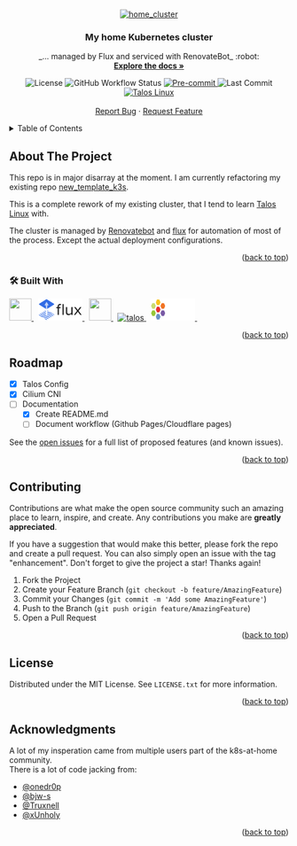 <!-- markdownlint-disable MD041 -->
<!-- markdownlint-disable MD033 -->
<a name="readme-top"></a>

<!-- PROJECT LOGO -->
<br/>
<div align="center">
  <a href="https://github.com/snoopy82481/home_cluster">
    <img src="https://camo.githubusercontent.com/5b298bf6b0596795602bd771c5bddbb963e83e0f/68747470733a2f2f692e696d6775722e636f6d2f7031527a586a512e706e67" alt="home_cluster" width="144" height="144">
  </a>

<h3 align="center">My home Kubernetes cluster</h3>

  <p align="center">
    _... managed by Flux and serviced with RenovateBot_ :robot:
    <br/>
    <a href="https://github.com/snoopy82481/home_cluster"><strong>Explore the docs »</strong></a>
    <br/>
    <!-- PROJECT SHIELDS-->
    <div id="project_shields">
      <img src="https://img.shields.io/github/license/snoopy82481/home_cluster?style=for-the-badge" alt="License" />
      <img src="https://img.shields.io/github/workflow/status/snoopy82481/home_cluster/Schedule:%20Renovate?color=informational&label=%20&logo=renovatebot&style=for-the-badge" alt="GitHub Workflow Status" />
      <a href="https://github.com/pre-commit/pre-commit">
        <img src="https://img.shields.io/badge/pre--commit-enabled-blue?logo=pre-commit&logoColor=white&label&style=for-the-badge" alt="Pre-commit" />
      </a>
      <img src="https://img.shields.io/github/last-commit/snoopy82481/home_cluster/main?style=for-the-badge" alt="Last Commit" />
      <a href="https://www.talos.dev">
        <img src="https://img.shields.io/badge/OS-Talos-informational?style=for-the-badge" alt="Talos Linux" />
      </a>
    </div>
    <br/>
    <a href="https://github.com/snoopy82481/home_cluster/issues/new?template=bug-report.yaml">Report Bug</a>
    ·
    <a href="https://github.com/snoopy82481/home_cluster/issues/new?template=feature-request.yaml">Request Feature</a>
  </p>
</div>

<!-- TABLE OF CONTENTS -->
<details>
  <summary>Table of Contents</summary>
  <ol>
    <li>
      <a href="#about-the-project">About The Project</a>
      <ul>
        <li><a href="#built-with">Built With</a></li>
      </ul>
    </li>
    <!-- <li>
      <a href="#getting-started">Getting Started</a>
      <ul>
        <li><a href="#prerequisites">Prerequisites</a></li>
        <li><a href="#installation">Installation</a></li>
      </ul>
    </li>
    <li><a href="#usage">Usage</a></li> -->
    <li><a href="#roadmap">Roadmap</a></li>
    <li><a href="#contributing">Contributing</a></li>
    <li><a href="#license">License</a></li>
    <!-- <li><a href="#contact">Contact</a></li> -->
    <li><a href="#acknowledgments">Acknowledgments</a></li>
  </ol>
</details>

<!-- ABOUT THE PROJECT -->
## About The Project

This repo is in major disarray at the moment.  I am currently refactoring my existing repo [new_template_k3s][old_repo_url].

This is a complete rework of my existing cluster, that I tend to learn [Talos Linux](https://www.talos.dev) with.

The cluster is managed by [Renovatebot](https://www.whitesourcesoftware.com/free-developer-tools/renovate/) and [flux](https://toolkit.fluxcd.io/) for automation of most of the process. Except the actual deployment configurations.

<p align="right">(<a href="#readme-top">back to top</a>)</p>

### :hammer_and_wrench: Built With

<div id="built_with">
  <a href="https://kubernetes.io">
    <img src="https://cdn.jsdelivr.net/gh/devicons/devicon/icons/kubernetes/kubernetes-plain.svg" width="40" height="40" />
  </a>&nbsp;
  <a href="https://fluxcd.io">
    <img src="docs/src/images/flux-horizontal-color.svg" alt="flux" width="80" height="40" />
  </a>&nbsp;
  <a href="https://code.visualstudio.com">
    <img src="https://cdn.jsdelivr.net/gh/devicons/devicon/icons/vscode/vscode-original.svg" width="40" height="40" />
  </a>&nbsp;
  <a href="https://talos.dev">
    <img src="https://www.talos.dev/images/logo.svg" alt="talos" width="40" height="40" />
  </a>&nbsp;
  <a href="https://cilium.org">
    <img src="docs/src/images/cilium-logo-darkbg-horizontal-color.svg" alt="cilium" width="80" height="40" />
  </a>&nbsp;
</div>

<p align="right">(<a href="#readme-top">back to top</a>)</p>

<!-- GETTING STARTED -->
<!-- ## Getting Started

This is an example of how you may give instructions on setting up your project locally.
To get a local copy up and running follow these simple example steps.

### Prerequisites

This is an example of how to list things you need to use the software and how to install them.

* npm

  ```sh
  npm install npm@latest -g
  ```

### Installation

1. Get a free API Key at [https://example.com](https://example.com)
2. Clone the repo

   ```sh
   git clone https://github.com/github_username/repo_name.git
   ```

3. Install NPM packages

   ```sh
   npm install
   ```

4. Enter your API in `config.js`

   ```js
   const API_KEY = 'ENTER YOUR API';
   ```

<p align="right">(<a href="#readme-top">back to top</a>)</p> -->



<!-- USAGE EXAMPLES -->
<!-- ## Usage

Use this space to show useful examples of how a project can be used. Additional screenshots, code examples and demos work well in this space. You may also link to more resources.

_For more examples, please refer to the [Documentation](https://example.com)_

<p align="right">(<a href="#readme-top">back to top</a>)</p> -->



<!-- ROADMAP -->
## Roadmap

* [x] Talos Config
* [x] Cilium CNI
* [ ] Documentation
    * [x] Create README.md
    * [ ] Document workflow (Github Pages/Cloudflare pages)

See the [open issues](https://github.com/github_username/repo_name/issues) for a full list of proposed features (and known issues).

<p align="right">(<a href="#readme-top">back to top</a>)</p>



<!-- CONTRIBUTING -->
## Contributing

Contributions are what make the open source community such an amazing place to learn, inspire, and create. Any contributions you make are **greatly appreciated**.

If you have a suggestion that would make this better, please fork the repo and create a pull request. You can also simply open an issue with the tag "enhancement".
Don't forget to give the project a star! Thanks again!

1. Fork the Project
2. Create your Feature Branch (`git checkout -b feature/AmazingFeature`)
3. Commit your Changes (`git commit -m 'Add some AmazingFeature'`)
4. Push to the Branch (`git push origin feature/AmazingFeature`)
5. Open a Pull Request

<p align="right">(<a href="#readme-top">back to top</a>)</p>



<!-- LICENSE -->
## License

Distributed under the MIT License. See `LICENSE.txt` for more information.

<p align="right">(<a href="#readme-top">back to top</a>)</p>



<!-- CONTACT -->
<!-- ## Contact

Your Name - [@twitter_handle](https://twitter.com/twitter_handle) - email@email_client.com

Project Link: [https://github.com/snoopy82481/home_cluster](https://github.com/snoopy82481/home_cluster)

<p align="right">(<a href="#readme-top">back to top</a>)</p> -->



<!-- ACKNOWLEDGMENTS -->
## Acknowledgments

A lot of my insperation came from multiple users part of the k8s-at-home community.<br/>
There is a lot of code jacking from:

* [@onedr0p](https://github.com/onedr0p)
* [@bjw-s](https://github.com/bjw-s)
* [@Truxnell](https://github.com/Truxnell)
* [@xUnholy](https://github.com/xUnholy)

<p align="right">(<a href="#readme-top">back to top</a>)</p>



<!-- MARKDOWN LINKS & IMAGES -->
[license-shield]: https://img.shields.io/github/license/snoopy82481/home_cluster?style=for-the-badge
[workflow-shield]: https://img.shields.io/github/workflow/status/snoopy82481/home_cluster/Schedule:%20Renovate?color=informational&label=%20&logo=renovatebot&style=for-the-badge
[pre-commit-shield]: https://img.shields.io/badge/pre--commit-enabled-blue?logo=pre-commit&logoColor=white&label&style=for-the-badge
[pre-comit-url]: https://github.com/pre-commit/pre-commit
[last-commit-shield]: https://img.shields.io/github/last-commit/snoopy82481/home_cluster/master?style=for-the-badge
[os-sheild]: https://img.shields.io/badge/OS-Talos-informational?style=for-the-badge
[os-url]: https://talos.dev
[old_repo_url]: https://github.com/snoopy82481/new_template_k3s
[kubernetes_shield]: https://img.shields.io/badge/kubernetes-4A4A55?style=for-the-badge&logo=kubernetes&logoColor=white
[kubernetes_url]: https://kubernetes.io
[renovatebot_shield]: https://img.shields.io/badge/Renovatebot-4A4A55?style=for-the-badge&logo=renovatebot&logoColor=white
[renovatebot_url]: https://www.whitesourcesoftware.com/free-developer-tools/renovate/
[flux_shield]: https://img.shields.io/badge/Flux-4A4A55?style=for-the-badge&logo=flux&logoColor=white
[flux_url]: https://fluxcd.io
[talos_shield]: https://img.shields.io/badge/Talos-4A4A55?style=for-the-badge
[talos_url]: https://www.talos.dev
